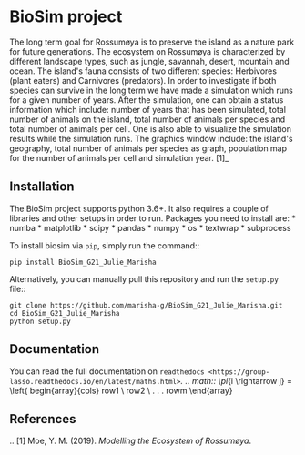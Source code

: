 
BioSim project
===============

The long term goal for Rossumøya is to preserve the island as a nature park
for future generations. The ecosystem on Rossumøya is characterized by
different landscape types, such as jungle, savannah, desert, mountain and
ocean. The island's fauna consists of two different species: Herbivores
(plant eaters) and Carnivores (predators). In order to investigate if both
species can survive in the long term we have made a simulation which runs for
a given number of years. After the simulation, one can obtain a status
information which include: number of years that has been simulated,
total number of animals on the island, total number of animals per species
and total number of animals per cell. One is also able to visualize the
simulation results while the simulation runs. The graphics window include:
the island's geography, total number of animals per species as graph,
population map for the number of animals per cell and simulation year. [1]_

Installation
-------------
The BioSim project supports python 3.6+. It also requires a couple of libraries 
and other setups in order to run. Packages you need to install are:
    *   numba
    *   matplotlib
    *   scipy
    *   pandas
    *   numpy
    *   os
    *   textwrap
    *   subprocess
   
 To install biosim via ``pip``, simply run the command::

    pip install BioSim_G21_Julie_Marisha

Alternatively, you can manually pull this repository and run the
``setup.py`` file::

    git clone https://github.com/marisha-g/BioSim_G21_Julie_Marisha.git
    cd BioSim_G21_Julie_Marisha
    python setup.py

Documentation
--------------
You can read the full documentation on `readthedocs <https://group-lasso.readthedocs.io/en/latest/maths.html>`_.
.. math::
            \pi_{i \rightarrow j} = \left\{ begin{array}{cols} row1 \\ row2 \\ . . . rowm \end{array}


References
----------
.. [1] Moe, Y. M. (2019). *Modelling the Ecosystem of Rossumøya*.
